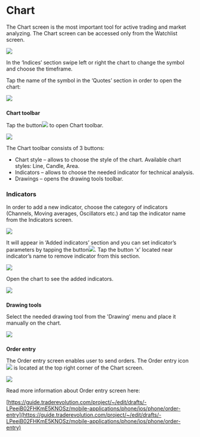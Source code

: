 # Chart

The Chart screen is the most important tool for active trading and market analyzing. The Chart screen can be accessed only from the Watchlist screen.

![](../../../.gitbook/assets/1%20%2812%29.png)

In the ‘Indices’ section swipe left or right the chart to change the symbol and choose the timeframe.

Tap the name of the symbol in the ‘Quotes’ section in order to open the chart:

![](../../../.gitbook/assets/2%20%2824%29.png)

### **Chart toolbar** 

Tap the button![](../../../.gitbook/assets/3.jpg)to open Chart toolbar.

![](../../../.gitbook/assets/3%20%2827%29.png)

The Chart toolbar consists of 3 buttons:

* Chart style – allows to choose the style of the chart. Available chart styles: Line, Candle, Area.
* Indicators – allows to choose the needed indicator for technical analysis.
* Drawings – opens the drawing tools toolbar.

### **Indicators**

In order to add a new indicator, choose the category of indicators \(Channels, Moving averages, Oscillators etc.\) and tap the indicator name from the Indicators screen.

![](../../../.gitbook/assets/4%20%2817%29.png)

It will appear in ‘Added indicators’ section and you can set indicator’s parameters by tapping the button![](../../../.gitbook/assets/4%20%282%29.jpg). Tap the button ‘x’ located near indicator’s name to remove indicator from this section. 

![](../../../.gitbook/assets/5%20%2821%29.png)

Open the chart to see the added indicators.

![](../../../.gitbook/assets/6%20%282%29.png)

### **Drawing tools**

Select the needed drawing tool from the 'Drawing' menu and place it manually on the chart.

![](../../../.gitbook/assets/7.png)

### **Order entry**

 The Order entry screen enables user to send orders. The Order entry icon![](../../../.gitbook/assets/8.jpg)is located at the top right corner of the Chart screen.

![](../../../.gitbook/assets/99.png)

Read more information about Order entry screen here:

[https://guide.traderevolution.com/project/~/edit/drafts/-LPeeiB02FHKmE5KNOSz/mobile-applications/phone/ios/phone/order-entry](https://guide.traderevolution.com/project/~/edit/drafts/-LPeeiB02FHKmE5KNOSz/mobile-applications/phone/ios/phone/order-entry)

